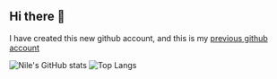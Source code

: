 ## Hi there 👋

I have created this new github account, and this is my [previous github account](https://github.com/yk170901) 


![Nile's GitHub stats](https://github-readme-stats.vercel.app/api?username=nile-the-code-river&show_icons=true&theme=transparent)
![Top Langs](https://github-readme-stats.vercel.app/api/top-langs/?username=nile-the-code-river&layout=compact&hide_progress=false)
